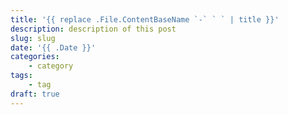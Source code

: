 ```yaml
---
title: '{{ replace .File.ContentBaseName `-` ` ` | title }}'
description: description of this post
slug: slug
date: '{{ .Date }}'
categories:
    - category
tags:
    - tag
draft: true
---
```

